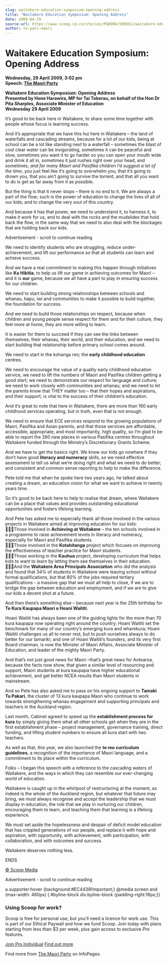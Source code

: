 ```yaml
---
slug: waitakere-education-symposium-opening-address
title: "Waitakere Education Symposium: Opening Address"
date: 2009-04-29
source-url: https://www.scoop.co.nz/stories/PA0904/S00361/waitakere-education-symposium-opening-address.htm
author: te-pati-maori
---
```

Waitakere Education Symposium: Opening Address
==============================================

**Wednesday, 29 April 2009, 3:02 pm**  
**Speech: [The Maori Party](https://info.scoop.co.nz/The_Maori_Party)**

**Waitakere Education Symposium: Opening Address**  
**Presented by Hone Harawira, MP for Tai Tokerau, on behalf of the Hon Dr Pita Sharples, Associate Minister of Education**  
**Wednesday 29 April 2009**

It’s good to be back here in Waitakere, to share some time together with people whose focus is learning success.

And it’s appropriate that we have this hui here in Waitakere – the land of waterfalls and cascading streams, because for a lot of our kids, being at school can be a lot like standing next to a waterfall – sometimes the blast of cool clear water can be invigorating, sometimes it can be peaceful and slow, sometimes you want it to go harder so you can open your mouth wide and drink it all in, sometimes it just rushes right over your head, and sometimes, _and for many Maori and Pasifika children I’d suggest a lot of the time_, you just feel like it’s going to overwhelm you, that it’s going to drown you, that you ain’t going to survive the torrent, and that all you want to do is get as far away from it as possible.

But the thing is that it never stops – there is no end to it. We are always a part of the flow; such is the power of education to change the lives of all of our kids; and to change the very soul of this country.

And because it has that power, we need to understand it, to harness it, to make it work for us, and to deal with the rocks and the mudslides that hold back the flow, in the same way that we need to also deal with the blockages that are holding back our kids.

Advertisement - scroll to continue reading





We need to identify students who are struggling, reduce under-achievement, and lift our performance so that all students can learn and achieve success.

And we have a real commitment to making this happen through initiatives like **Ka Hikitia**, to help us lift our game in achieving outcomes for Maori – and it is **our** game, because we all have a part to play in ensuring success for our children.

We need to start building strong relationships between schools and whanau, hapu, iwi and communities to make it possible to build together, the foundation for success.

And we need to build those relationships on respect, because when children and young people sense respect for them and for their culture, they feel more at home, they are more willing to learn.

It is easier for them to succeed if they can see the links between themselves, their whanau, their world, and their education, and we need to start building that relationship before primary school comes around.

We need to start in the kohanga reo; the **early childhood education** centres.

We need to encourage the value of a quality early childhood education service, we need to lift the numbers of Maori and Pasifika children getting a good start; we need to demonstrate our respect for language and culture; we need to work closely with communities and whanau; and we need to let the parents know that THEY matter too – that their hopes and aspirations, and their support, is vital to the success of their children’s education.

And it’s great to note that here in Waitakere, there are more than 160 early childhood services operating, but in truth, even that is not enough.

We need to ensure that ECE services respond to the growing populations of Maori, Pasifika and Asian parents, and that those services are affordable, accessible, appropriate, and most importantly, high quality, so I’m glad to be able to report the 260 new places in various Pasifika centres throughout Waitakere funded through the Ministry’s Discretionary Grants Scheme.

And we have to get the basics right. We know our kids go nowhere if they don’t have good **literacy and numeracy** skills, so we need effective assessment to tell us what we’re doing right and what we need to do better; and consistent and common sense reporting to help to make the difference.

Pete told me that when he spoke here two years ago, he talked about creating a dream, an education vision for what we want to achieve in twenty years time.

So it’s good to be back here to help to realise that dream, where Waitakere can be a place that values and provides outstanding educational opportunities and fosters lifelong learning.

And Pete has asked me to especially thank all those involved in the various projects in Waitakere aimed at improving education for our kids:  
Those involved in **Achieving at Waitakere** – the ten schools involved in a programme to raise achievement levels in literacy and numeracy, especially for Maori and Pasifika students.  
Those involved in the **Kotahitanga** project which focuses on improving the effectiveness of teacher practice for Maori students.  
Those working in the **Kauhua** project, developing curriculum that helps kids to want to learn by letting them see themselves in their education.  
And the **Waitakere Area Principals Association** who did the analysis and found that 34% of students in Waitakere were leaving school without formal qualifications, but that 80% of the jobs required tertiary qualifications - a massive gap that we must all help to close, if we are to bridge the gap between education and employment, and if we are to give our kids a decent shot at a future.

And then there’s something else – because next year is the 25th birthday for **Te Kura Kaupapa Maori o Hoani Waititi**.

Hoani Waititi has always been one of the guiding lights for the more than 70 kura kaupapa now operating right around the country; Hoani Waititi set the benchmark for many of our country’s emerging kura and wharekura; Hoani Waititi challenges us all to never rest, but to push ourselves always to do better for our tamariki; and one of Hoani Waititi’s founders, and its very first Board chairman, is now the Minister of Maori Affairs, Associate Minister of Education, and leader of the mighty Maori Party.

And that’s not just good news for Maori –that’s great news for Aotearoa, because the facts now show, that given a similar level of resourcing and support, Maori students at kura kaupapa have higher educational achievement, and get better NCEA results than Maori students in mainstream.

And so Pete has also asked me to pass on his ongoing support to **Tamaki Tu Pakari**, the cluster of 13 kura kaupapa Maori who continue to work towards strengthening whanau engagement and supporting principals and teachers in the Auckland region.

Last month, Cabinet agreed to speed up the **establishment process for kura** by simply giving them what all other schools get when they are in the first establishment phase – project management, governance training, direct funding, and lifting student numbers to ensure all kura start with two teachers.

As well as that, this year, we also launched the **te reo curriculum guidelines**, a recognition of the importance of Maori language, and a commitment to its place within the curriculum.

Folks – I began this speech with a reference to the cascading waters of Waitakere, and the ways in which they can resemble our ever-changing world of education.

Waitakere is caught up in the whirlpool of restructuring at the moment, as indeed is the whole of the Auckland region, but whatever that future may bring, we must always recognise and accept the leadership that we must display in education, the role that we play in nurturing our children, encouraging them to learn, and teaching them that learning is a lifelong experience.

We must set aside the hopelessness and despair of deficit model education that has crippled generations of our people, and replace it with hope and aspiration, with opportunity, with achievement, with participation, with collaboration, and with outcomes and success.

Waitakere deserves nothing less.

  
ENDS

[© Scoop Media](http://www.scoop.co.nz/about/terms.html)  

Advertisement - scroll to continue reading



a.supporter:hover {background:#EC4438!important;} @media screen and (max-width: 480px) { #byline-block div.byline-block {padding-right:16px;}}

### Using Scoop for work?

Scoop is free for personal use, but you’ll need a licence for work use. This is part of our Ethical Paywall and how we fund Scoop. Join today with plans starting from less than $3 per week, plus gain access to exclusive _Pro_ features.  
  
[Join Pro Individual](https://pro.scoop.co.nz/Individual/?from=ProIn24) [Find out more](https://pro.scoop.co.nz/using-scoop-for-work/?from=ProIn24)

Find more from [The Maori Party](https://info.scoop.co.nz/The_Maori_Party) on InfoPages.